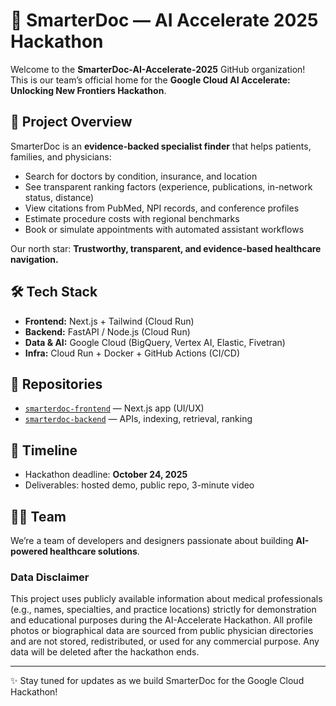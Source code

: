 # 🧠 SmarterDoc — AI Accelerate 2025 Hackathon

Welcome to the **SmarterDoc-AI-Accelerate-2025** GitHub organization!  
This is our team’s official home for the **Google Cloud AI Accelerate: Unlocking New Frontiers Hackathon**.

## 🌟 Project Overview
SmarterDoc is an **evidence-backed specialist finder** that helps patients, families, and physicians:
- Search for doctors by condition, insurance, and location
- See transparent ranking factors (experience, publications, in-network status, distance)
- View citations from PubMed, NPI records, and conference profiles
- Estimate procedure costs with regional benchmarks
- Book or simulate appointments with automated assistant workflows

Our north star: **Trustworthy, transparent, and evidence-based healthcare navigation.**

## 🛠️ Tech Stack
- **Frontend:** Next.js + Tailwind (Cloud Run)
- **Backend:** FastAPI / Node.js (Cloud Run)
- **Data & AI:** Google Cloud (BigQuery, Vertex AI, Elastic, Fivetran)
- **Infra:** Cloud Run + Docker + GitHub Actions (CI/CD)

## 📂 Repositories
- [`smarterdoc-frontend`](https://github.com/SmarterDoc-AI-Accelerate-2025/smarterdoc-frontend) — Next.js app (UI/UX)
- [`smarterdoc-backend`](https://github.com/SmarterDoc-AI-Accelerate-2025/smarterdoc-backend) — APIs, indexing, retrieval, ranking

## 📅 Timeline
- Hackathon deadline: **October 24, 2025**
- Deliverables: hosted demo, public repo, 3-minute video

## 👩‍💻 Team
We’re a team of developers and designers passionate about building **AI-powered healthcare solutions**.  

### Data Disclaimer

This project uses publicly available information about medical professionals (e.g., names, specialties, and practice locations) strictly for demonstration and educational purposes during the AI-Accelerate Hackathon.
All profile photos or biographical data are sourced from public physician directories and are not stored, redistributed, or used for any commercial purpose.
Any data will be deleted after the hackathon ends.

---

✨ Stay tuned for updates as we build SmarterDoc for the Google Cloud Hackathon!
